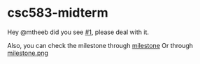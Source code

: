 # csc583-midterm

Hey @mtheeb did you see [#1](https://github.com/mtheeb/csc583-midterm/issues/1), please deal with it.

Also, you can check the milestone through [milestone](https://github.com/mtheeb/csc583-midterm/milestones) 
Or through [milestone.png](https://github.com/mtheeb/csc583-midterm/blob/master/milestone.png)




